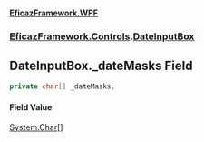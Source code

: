#### [EficazFramework.WPF](EficazFrameworkWPF.md 'EficazFramework WPF')
### [EficazFramework.Controls](EficazFrameworkWPF.md#EficazFramework.Controls 'EficazFramework.Controls').[DateInputBox](EficazFramework.Controls/DateInputBox.md 'EficazFramework.Controls.DateInputBox')

## DateInputBox._dateMasks Field

```csharp
private char[] _dateMasks;
```

#### Field Value
[System.Char](https://docs.microsoft.com/en-us/dotnet/api/System.Char 'System.Char')[[]](https://docs.microsoft.com/en-us/dotnet/api/System.Array 'System.Array')